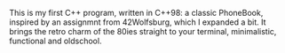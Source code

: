This is my first C++ program, written in C++98: a classic PhoneBook, inspired by an assignmnt from 42Wolfsburg, which I expanded a bit.
It brings the retro charm of the 80ies straight to your terminal, minimalistic, functional and oldschool.

